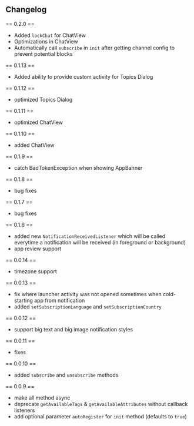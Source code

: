 ## Changelog

== 0.2.0 ==
* Added `lockChat` for ChatView
* Optimizations in ChatView
* Automatically call `subscribe` in `init` after getting channel config to prevent potential blocks

== 0.1.13 ==
* Added ability to provide custom activity for Topics Dialog

== 0.1.12 ==
* optimized Topics Dialog

== 0.1.11 ==
* optimized ChatView

== 0.1.10 ==
* added ChatView

== 0.1.9 ==
* catch BadTokenException when showing AppBanner

== 0.1.8 ==
* bug fixes

== 0.1.7 ==
* bug fixes

== 0.1.6 ==
* added new `NotificationReceivedListener` which will be called everytime a notification will be received (in foreground or background)
* app review support

== 0.0.14 ==
* timezone support

== 0.0.13 ==
* fix where launcher activity was not opened sometimes when cold-starting app from notification
* added `setSubscriptionLanguage` and `setSubscriptionCountry`

== 0.0.12 ==
* support big text and big image notification styles

== 0.0.11 ==
* fixes

== 0.0.10 ==
* added `subscribe` and `unsubscribe` methods

== 0.0.9 ==
* make all method async
* deprecate `getAvailableTags` & `getAvailableAttributes` without callback listeners
* add optional parameter `autoRegister` for `init` method (defaults to `true`)
